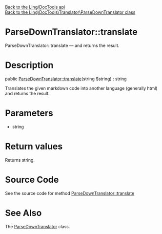 [Back to the Ling/DocTools api](https://github.com/lingtalfi/DocTools/blob/master/doc/api/Ling/DocTools.md)<br>
[Back to the Ling\DocTools\Translator\ParseDownTranslator class](https://github.com/lingtalfi/DocTools/blob/master/doc/api/Ling/DocTools/Translator/ParseDownTranslator.md)


ParseDownTranslator::translate
================



ParseDownTranslator::translate — and returns the result.




Description
================


public [ParseDownTranslator::translate](https://github.com/lingtalfi/DocTools/blob/master/doc/api/Ling/DocTools/Translator/ParseDownTranslator/translate.md)(string $string) : string




Translates the given markdown code into another language (generally html)
and returns the result.




Parameters
================


- string

    


Return values
================

Returns string.








Source Code
===========
See the source code for method [ParseDownTranslator::translate](https://github.com/lingtalfi/DocTools/blob/master/Translator/ParseDownTranslator.php#L18-L21)


See Also
================

The [ParseDownTranslator](https://github.com/lingtalfi/DocTools/blob/master/doc/api/Ling/DocTools/Translator/ParseDownTranslator.md) class.



